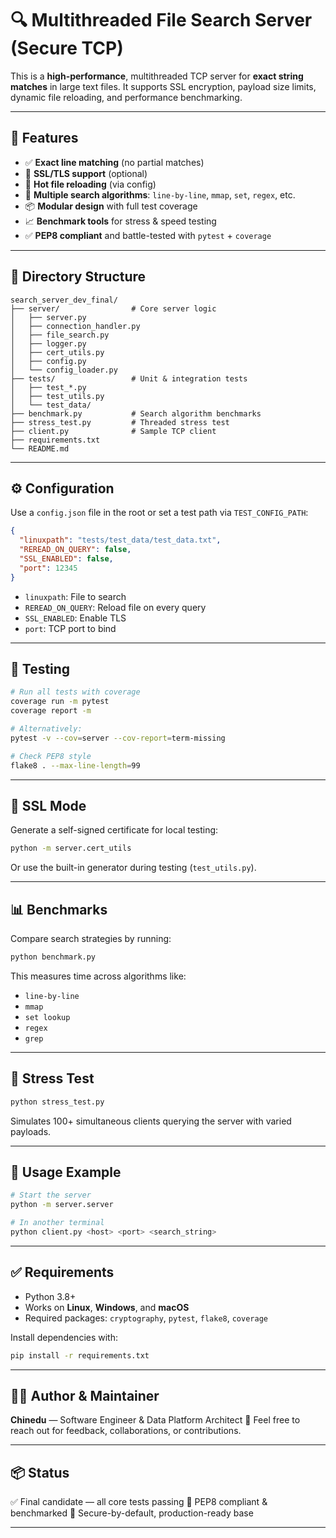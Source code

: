 # 🔍 Multithreaded File Search Server (Secure TCP)

This is a **high-performance**, multithreaded TCP server for **exact string matches** in large text files. It supports SSL encryption, payload size limits, dynamic file reloading, and performance benchmarking.

---

## 🚀 Features

* ✅ **Exact line matching** (no partial matches)
* 🔐 **SSL/TLS support** (optional)
* 🔄 **Hot file reloading** (via config)
* 🧠 **Multiple search algorithms**: `line-by-line`, `mmap`, `set`, `regex`, etc.
* 📦 **Modular design** with full test coverage
* 📈 **Benchmark tools** for stress & speed testing
* ✅ **PEP8 compliant** and battle-tested with `pytest` + `coverage`

---

## 📁 Directory Structure

```
search_server_dev_final/
├── server/                # Core server logic
│   ├── server.py
│   ├── connection_handler.py
│   ├── file_search.py
│   ├── logger.py
│   ├── cert_utils.py
│   ├── config.py
│   └── config_loader.py
├── tests/                 # Unit & integration tests
│   ├── test_*.py
│   ├── test_utils.py
│   └── test_data/
├── benchmark.py           # Search algorithm benchmarks
├── stress_test.py         # Threaded stress test
├── client.py              # Sample TCP client
├── requirements.txt
└── README.md
```

---

## ⚙️ Configuration

Use a `config.json` file in the root or set a test path via `TEST_CONFIG_PATH`:

```json
{
  "linuxpath": "tests/test_data/test_data.txt",
  "REREAD_ON_QUERY": false,
  "SSL_ENABLED": false,
  "port": 12345
}
```

* `linuxpath`: File to search
* `REREAD_ON_QUERY`: Reload file on every query
* `SSL_ENABLED`: Enable TLS
* `port`: TCP port to bind

---

## 🧪 Testing

```bash
# Run all tests with coverage
coverage run -m pytest
coverage report -m

# Alternatively:
pytest -v --cov=server --cov-report=term-missing

# Check PEP8 style
flake8 . --max-line-length=99
```

---

## 🔐 SSL Mode

Generate a self-signed certificate for local testing:

```bash
python -m server.cert_utils
```

Or use the built-in generator during testing (`test_utils.py`).

---

## 📊 Benchmarks

Compare search strategies by running:

```bash
python benchmark.py
```

This measures time across algorithms like:

* `line-by-line`
* `mmap`
* `set lookup`
* `regex`
* `grep`

---

## 🧵 Stress Test

```bash
python stress_test.py
```

Simulates 100+ simultaneous clients querying the server with varied payloads.

---

## 🔧 Usage Example

```bash
# Start the server
python -m server.server

# In another terminal
python client.py <host> <port> <search_string>
```

---

## ✅ Requirements

* Python 3.8+
* Works on **Linux**, **Windows**, and **macOS**
* Required packages: `cryptography`, `pytest`, `flake8`, `coverage`

Install dependencies with:

```bash
pip install -r requirements.txt
```

---

## 👨‍🔬 Author & Maintainer

**Chinedu** — Software Engineer & Data Platform Architect
📧 Feel free to reach out for feedback, collaborations, or contributions.

---

## 📦 Status

✅ Final candidate — all core tests passing
🧼 PEP8 compliant & benchmarked
🔐 Secure-by-default, production-ready base

---
